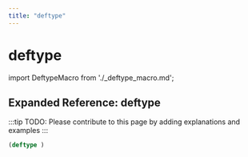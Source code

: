 ```yaml
---
title: "deftype"
---
```


# deftype

import DeftypeMacro from './_deftype_macro.md';

<DeftypeMacro />

## Expanded Reference: deftype

:::tip
TODO: Please contribute to this page by adding explanations and examples
:::

```lisp
(deftype )
```
